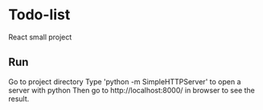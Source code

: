 # Todo-list
React small project

## Run
Go to project directory
Type 'python -m SimpleHTTPServer' to open a server with python
Then go to http://localhost:8000/ in browser to see the result.
